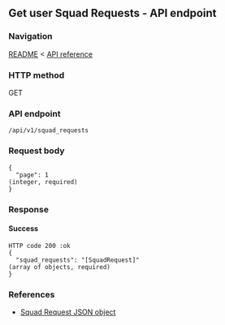 ## Get user Squad Requests - API endpoint

### Navigation
[README](../../../../README.md)
<
[API reference](../../../api_reference.md)

### HTTP method
GET

### API endpoint
`/api/v1/squad_requests`

### Request body
```
{
  "page": 1                                                                     (integer, required)
}
```

### Response
#### Success
```
HTTP code 200 :ok
{
  "squad_requests": "[SquadRequest]"                                            (array of objects, required)
}
```

### References
- [Squad Request JSON object](../../../json_objects/squad_request.md)
